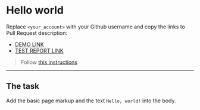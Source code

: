 # Hello world
Replace `<your_account>` with your Github username and copy the links to Pull Request description:
- [DEMO LINK](https://popval2007.github.io/layout_hello-world/)
- [TEST REPORT LINK](https://popval2007.github.io/layout_hello-world/report/html_report/)

> Follow [this instructions](https://github.com/mate-academy/layout_task-guideline#how-to-solve-the-layout-tasks-on-github)
___

## The task 
Add the basic page markup and the text `Hello, world!` into the body.
